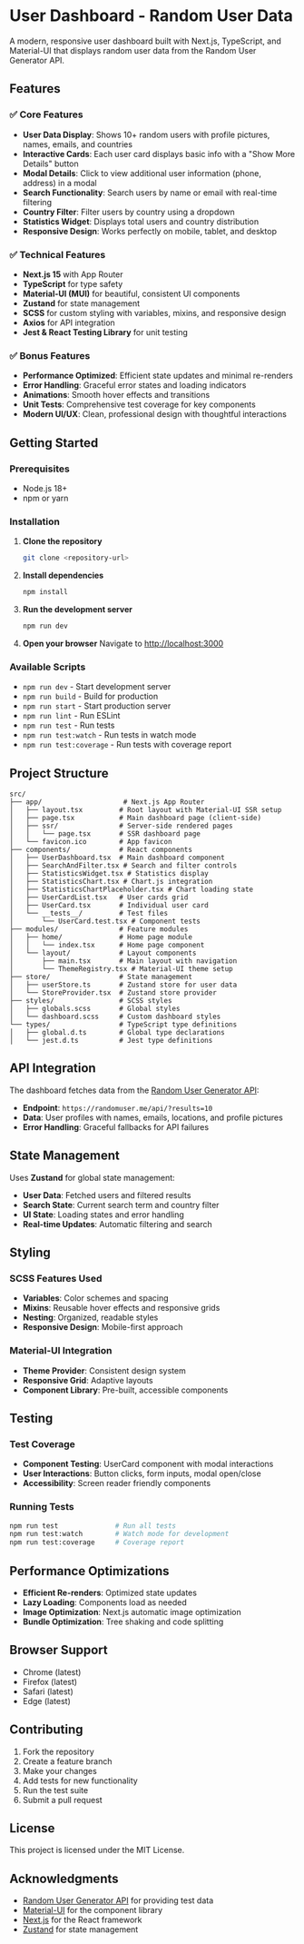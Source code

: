 # User Dashboard - Random User Data

A modern, responsive user dashboard built with Next.js, TypeScript, and Material-UI that displays random user data from the Random User Generator API.

## Features

### ✅ Core Features

- **User Data Display**: Shows 10+ random users with profile pictures, names, emails, and countries
- **Interactive Cards**: Each user card displays basic info with a "Show More Details" button
- **Modal Details**: Click to view additional user information (phone, address) in a modal
- **Search Functionality**: Search users by name or email with real-time filtering
- **Country Filter**: Filter users by country using a dropdown
- **Statistics Widget**: Displays total users and country distribution
- **Responsive Design**: Works perfectly on mobile, tablet, and desktop

### ✅ Technical Features

- **Next.js 15** with App Router
- **TypeScript** for type safety
- **Material-UI (MUI)** for beautiful, consistent UI components
- **Zustand** for state management
- **SCSS** for custom styling with variables, mixins, and responsive design
- **Axios** for API integration
- **Jest & React Testing Library** for unit testing

### ✅ Bonus Features

- **Performance Optimized**: Efficient state updates and minimal re-renders
- **Error Handling**: Graceful error states and loading indicators
- **Animations**: Smooth hover effects and transitions
- **Unit Tests**: Comprehensive test coverage for key components
- **Modern UI/UX**: Clean, professional design with thoughtful interactions

## Getting Started

### Prerequisites

- Node.js 18+
- npm or yarn

### Installation

1. **Clone the repository**

   ```bash
   git clone <repository-url>
   ```

2. **Install dependencies**

   ```bash
   npm install
   ```

3. **Run the development server**

   ```bash
   npm run dev
   ```

4. **Open your browser**
   Navigate to [http://localhost:3000](http://localhost:3000)

### Available Scripts

- `npm run dev` - Start development server
- `npm run build` - Build for production
- `npm run start` - Start production server
- `npm run lint` - Run ESLint
- `npm run test` - Run tests
- `npm run test:watch` - Run tests in watch mode
- `npm run test:coverage` - Run tests with coverage report

## Project Structure

```
src/
├── app/                    # Next.js App Router
│   ├── layout.tsx         # Root layout with Material-UI SSR setup
│   ├── page.tsx           # Main dashboard page (client-side)
│   ├── ssr/               # Server-side rendered pages
│   │   └── page.tsx       # SSR dashboard page
│   └── favicon.ico        # App favicon
├── components/            # React components
│   ├── UserDashboard.tsx  # Main dashboard component
│   ├── SearchAndFilter.tsx # Search and filter controls
│   ├── StatisticsWidget.tsx # Statistics display
│   ├── StatisticsChart.tsx # Chart.js integration
│   ├── StatisticsChartPlaceholder.tsx # Chart loading state
│   ├── UserCardList.tsx   # User cards grid
│   ├── UserCard.tsx       # Individual user card
│   └── __tests__/         # Test files
│       └── UserCard.test.tsx # Component tests
├── modules/               # Feature modules
│   ├── home/              # Home page module
│   │   └── index.tsx      # Home page component
│   └── layout/            # Layout components
│       ├── main.tsx       # Main layout with navigation
│       └── ThemeRegistry.tsx # Material-UI theme setup
├── store/                 # State management
│   ├── userStore.ts       # Zustand store for user data
│   └── StoreProvider.tsx  # Zustand store provider
├── styles/                # SCSS styles
│   ├── globals.scss       # Global styles
│   └── dashboard.scss     # Custom dashboard styles
└── types/                 # TypeScript type definitions
│   ├── global.d.ts        # Global type declarations
│   └── jest.d.ts          # Jest type definitions
```

## API Integration

The dashboard fetches data from the [Random User Generator API](https://randomuser.me/api/):

- **Endpoint**: `https://randomuser.me/api/?results=10`
- **Data**: User profiles with names, emails, locations, and profile pictures
- **Error Handling**: Graceful fallbacks for API failures

## State Management

Uses **Zustand** for global state management:

- **User Data**: Fetched users and filtered results
- **Search State**: Current search term and country filter
- **UI State**: Loading states and error handling
- **Real-time Updates**: Automatic filtering and search

## Styling

### SCSS Features Used

- **Variables**: Color schemes and spacing
- **Mixins**: Reusable hover effects and responsive grids
- **Nesting**: Organized, readable styles
- **Responsive Design**: Mobile-first approach

### Material-UI Integration

- **Theme Provider**: Consistent design system
- **Responsive Grid**: Adaptive layouts
- **Component Library**: Pre-built, accessible components

## Testing

### Test Coverage

- **Component Testing**: UserCard component with modal interactions
- **User Interactions**: Button clicks, form inputs, modal open/close
- **Accessibility**: Screen reader friendly components

### Running Tests

```bash
npm run test              # Run all tests
npm run test:watch        # Watch mode for development
npm run test:coverage     # Coverage report
```

## Performance Optimizations

- **Efficient Re-renders**: Optimized state updates
- **Lazy Loading**: Components load as needed
- **Image Optimization**: Next.js automatic image optimization
- **Bundle Optimization**: Tree shaking and code splitting

## Browser Support

- Chrome (latest)
- Firefox (latest)
- Safari (latest)
- Edge (latest)

## Contributing

1. Fork the repository
2. Create a feature branch
3. Make your changes
4. Add tests for new functionality
5. Run the test suite
6. Submit a pull request

## License

This project is licensed under the MIT License.

## Acknowledgments

- [Random User Generator API](https://randomuser.me/) for providing test data
- [Material-UI](https://mui.com/) for the component library
- [Next.js](https://nextjs.org/) for the React framework
- [Zustand](https://github.com/pmndrs/zustand) for state management
